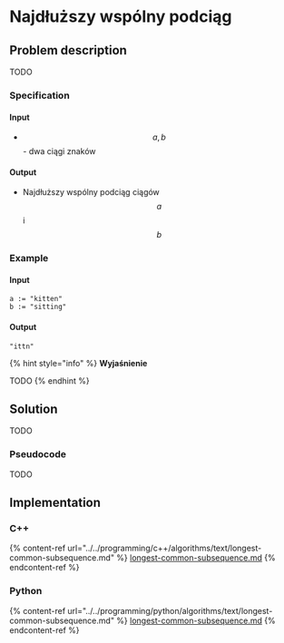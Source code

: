 # Najdłuższy wspólny podciąg

## Problem description

TODO

### Specification

#### Input

* $$a, b$$ - dwa ciągi znaków

#### Output

* Najdłuższy wspólny podciąg ciągów $$a$$ i $$b$$

### Example

#### Input

```
a := "kitten"
b := "sitting"
```

#### Output

`"ittn"`

{% hint style="info" %}
**Wyjaśnienie**

TODO
{% endhint %}

## Solution

TODO

### Pseudocode

TODO

## Implementation

### C++

{% content-ref url="../../programming/c++/algorithms/text/longest-common-subsequence.md" %}
[longest-common-subsequence.md](../../programming/c++/algorithms/text/longest-common-subsequence.md)
{% endcontent-ref %}

### Python

{% content-ref url="../../programming/python/algorithms/text/longest-common-subsequence.md" %}
[longest-common-subsequence.md](../../programming/python/algorithms/text/longest-common-subsequence.md)
{% endcontent-ref %}
